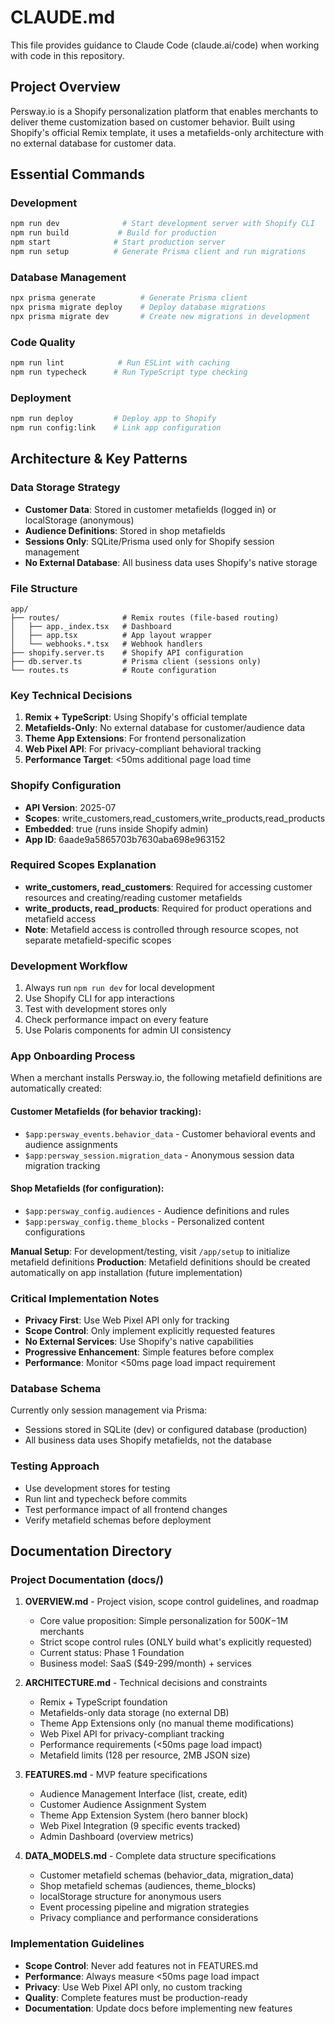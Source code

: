 # CLAUDE.md

This file provides guidance to Claude Code (claude.ai/code) when working with code in this repository.

## Project Overview

Persway.io is a Shopify personalization platform that enables merchants to deliver theme customization based on customer behavior. Built using Shopify's official Remix template, it uses a metafields-only architecture with no external database for customer data.

## Essential Commands

### Development
```bash
npm run dev              # Start development server with Shopify CLI
npm run build           # Build for production
npm start              # Start production server
npm run setup          # Generate Prisma client and run migrations
```

### Database Management
```bash
npx prisma generate          # Generate Prisma client
npx prisma migrate deploy    # Deploy database migrations
npx prisma migrate dev       # Create new migrations in development
```

### Code Quality
```bash
npm run lint            # Run ESLint with caching
npm run typecheck      # Run TypeScript type checking
```

### Deployment
```bash
npm run deploy         # Deploy app to Shopify
npm run config:link    # Link app configuration
```

## Architecture & Key Patterns

### Data Storage Strategy
- **Customer Data**: Stored in customer metafields (logged in) or localStorage (anonymous)
- **Audience Definitions**: Stored in shop metafields
- **Sessions Only**: SQLite/Prisma used only for Shopify session management
- **No External Database**: All business data uses Shopify's native storage

### File Structure
```
app/
├── routes/              # Remix routes (file-based routing)
│   ├── app._index.tsx   # Dashboard
│   ├── app.tsx          # App layout wrapper
│   └── webhooks.*.tsx   # Webhook handlers
├── shopify.server.ts    # Shopify API configuration
├── db.server.ts         # Prisma client (sessions only)
└── routes.ts            # Route configuration
```

### Key Technical Decisions
1. **Remix + TypeScript**: Using Shopify's official template
2. **Metafields-Only**: No external database for customer/audience data
3. **Theme App Extensions**: For frontend personalization
4. **Web Pixel API**: For privacy-compliant behavioral tracking
5. **Performance Target**: <50ms additional page load time

### Shopify Configuration
- **API Version**: 2025-07
- **Scopes**: write_customers,read_customers,write_products,read_products
- **Embedded**: true (runs inside Shopify admin)
- **App ID**: 6aade9a5865703b7630aba698e963152

### Required Scopes Explanation
- **write_customers, read_customers**: Required for accessing customer resources and creating/reading customer metafields
- **write_products, read_products**: Required for product operations and metafield access
- **Note**: Metafield access is controlled through resource scopes, not separate metafield-specific scopes

### Development Workflow
1. Always run `npm run dev` for local development
2. Use Shopify CLI for app interactions
3. Test with development stores only
4. Check performance impact on every feature
5. Use Polaris components for admin UI consistency

### App Onboarding Process
When a merchant installs Persway.io, the following metafield definitions are automatically created:

#### Customer Metafields (for behavior tracking):
- `$app:persway_events.behavior_data` - Customer behavioral events and audience assignments
- `$app:persway_session.migration_data` - Anonymous session data migration tracking

#### Shop Metafields (for configuration):
- `$app:persway_config.audiences` - Audience definitions and rules
- `$app:persway_config.theme_blocks` - Personalized content configurations

**Manual Setup**: For development/testing, visit `/app/setup` to initialize metafield definitions
**Production**: Metafield definitions should be created automatically on app installation (future implementation)

### Critical Implementation Notes
- **Privacy First**: Use Web Pixel API only for tracking
- **Scope Control**: Only implement explicitly requested features
- **No External Services**: Use Shopify's native capabilities
- **Progressive Enhancement**: Simple features before complex
- **Performance**: Monitor <50ms page load impact requirement

### Database Schema
Currently only session management via Prisma:
- Sessions stored in SQLite (dev) or configured database (production)
- All business data uses Shopify metafields, not the database

### Testing Approach
- Use development stores for testing
- Run lint and typecheck before commits
- Test performance impact of all frontend changes
- Verify metafield schemas before deployment

## Documentation Directory

### Project Documentation (docs/)
1. **OVERVIEW.md** - Project vision, scope control guidelines, and roadmap
   - Core value proposition: Simple personalization for $500K-$1M merchants
   - Strict scope control rules (ONLY build what's explicitly requested)
   - Current status: Phase 1 Foundation
   - Business model: SaaS ($49-299/month) + services

2. **ARCHITECTURE.md** - Technical decisions and constraints
   - Remix + TypeScript foundation
   - Metafields-only data storage (no external DB)
   - Theme App Extensions only (no manual theme modifications)
   - Web Pixel API for privacy-compliant tracking
   - Performance requirements (<50ms page load impact)
   - Metafield limits (128 per resource, 2MB JSON size)

3. **FEATURES.md** - MVP feature specifications
   - Audience Management Interface (list, create, edit)
   - Customer Audience Assignment System
   - Theme App Extension System (hero banner block)
   - Web Pixel Integration (9 specific events tracked)
   - Admin Dashboard (overview metrics)

4. **DATA_MODELS.md** - Complete data structure specifications
   - Customer metafield schemas (behavior_data, migration_data)
   - Shop metafield schemas (audiences, theme_blocks)
   - localStorage structure for anonymous users
   - Event processing pipeline and migration strategies
   - Privacy compliance and performance considerations

### Implementation Guidelines
- **Scope Control**: Never add features not in FEATURES.md
- **Performance**: Always measure <50ms page load impact
- **Privacy**: Use Web Pixel API only, no custom tracking
- **Quality**: Complete features must be production-ready
- **Documentation**: Update docs before implementing new features